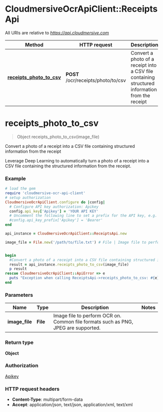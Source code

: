 # CloudmersiveOcrApiClient::ReceiptsApi

All URIs are relative to *https://api.cloudmersive.com*

Method | HTTP request | Description
------------- | ------------- | -------------
[**receipts_photo_to_csv**](ReceiptsApi.md#receipts_photo_to_csv) | **POST** /ocr/receipts/photo/to/csv | Convert a photo of a receipt into a CSV file containing structured information from the receipt


# **receipts_photo_to_csv**
> Object receipts_photo_to_csv(image_file)

Convert a photo of a receipt into a CSV file containing structured information from the receipt

Leverage Deep Learning to automatically turn a photo of a receipt into a CSV file containing the structured information from the receipt.

### Example
```ruby
# load the gem
require 'cloudmersive-ocr-api-client'
# setup authorization
CloudmersiveOcrApiClient.configure do |config|
  # Configure API key authorization: Apikey
  config.api_key['Apikey'] = 'YOUR API KEY'
  # Uncomment the following line to set a prefix for the API key, e.g. 'Bearer' (defaults to nil)
  #config.api_key_prefix['Apikey'] = 'Bearer'
end

api_instance = CloudmersiveOcrApiClient::ReceiptsApi.new

image_file = File.new('/path/to/file.txt') # File | Image file to perform OCR on.  Common file formats such as PNG, JPEG are supported.


begin
  #Convert a photo of a receipt into a CSV file containing structured information from the receipt
  result = api_instance.receipts_photo_to_csv(image_file)
  p result
rescue CloudmersiveOcrApiClient::ApiError => e
  puts "Exception when calling ReceiptsApi->receipts_photo_to_csv: #{e}"
end
```

### Parameters

Name | Type | Description  | Notes
------------- | ------------- | ------------- | -------------
 **image_file** | **File**| Image file to perform OCR on.  Common file formats such as PNG, JPEG are supported. | 

### Return type

**Object**

### Authorization

[Apikey](../README.md#Apikey)

### HTTP request headers

 - **Content-Type**: multipart/form-data
 - **Accept**: application/json, text/json, application/xml, text/xml



